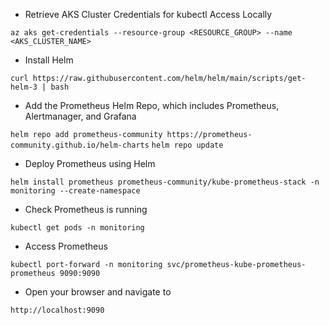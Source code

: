 - Retrieve AKS Cluster Credentials for kubectl Access Locally

`az aks get-credentials --resource-group <RESOURCE_GROUP> --name <AKS_CLUSTER_NAME>`

- Install Helm

`curl https://raw.githubusercontent.com/helm/helm/main/scripts/get-helm-3 | bash`

- Add the Prometheus Helm Repo, which includes Prometheus, Alertmanager, and Grafana

`helm repo add prometheus-community https://prometheus-community.github.io/helm-charts`
`helm repo update`

- Deploy Prometheus using Helm

`helm install prometheus prometheus-community/kube-prometheus-stack -n monitoring --create-namespace`

- Check Prometheus is running

`kubectl get pods -n monitoring`

- Access Prometheus

`kubectl port-forward -n monitoring svc/prometheus-kube-prometheus-prometheus 9090:9090`

- Open your browser and navigate to

`http://localhost:9090`

